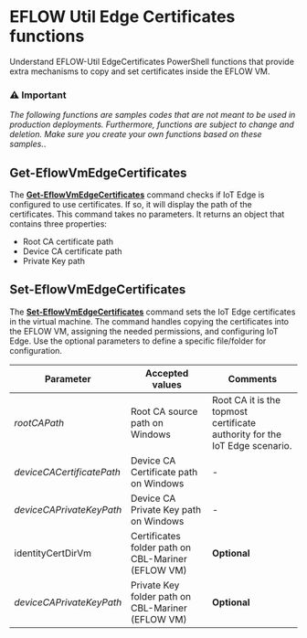 # EFLOW Util Edge Certificates functions

Understand EFLOW-Util EdgeCertificates PowerShell functions that provide extra mechanisms to copy and set certificates inside the EFLOW VM.

### :warning: Important
_The following functions are samples codes that are not meant to be used in production deployments. Furthermore, functions are subject to change and deletion. Make sure you create your own functions based on these samples._.

## Get-EflowVmEdgeCertificates

The [**Get-EflowVmEdgeCertificates**](./Get-EdgeCertificates.ps1) command checks if IoT Edge is configured to use certificates. If so, it will display the path of the certificates. 
This command takes no parameters. It returns an object that contains three properties:

- Root CA certificate path
- Device CA certificate path
- Private Key path

## Set-EflowVmEdgeCertificates

The [**Set-EflowVmEdgeCertificates**](./Set-EdgeCertificates.ps1) command sets the IoT Edge certificates in the virtual machine. The command handles copying the certificates into the EFLOW VM, assigning the needed permissions, and configuring IoT Edge. Use the optional parameters to define a specific file/folder for configuration.

| Parameter | Accepted values | Comments |
| --------- | --------------- | -------- |
| _rootCAPath_ | Root CA source path on Windows | Root CA it is the topmost certificate authority for the IoT Edge scenario. |
| _deviceCACertificatePath_ | Device CA Certificate path on Windows | - |
| _deviceCAPrivateKeyPath_ | Device CA Private Key path on Windows | - |
| identityCertDirVm |  Certificates folder path on CBL-Mariner (EFLOW VM) | **Optional** |
| _deviceCAPrivateKeyPath_ |  Private Key folder path on CBL-Mariner (EFLOW VM) | **Optional** |